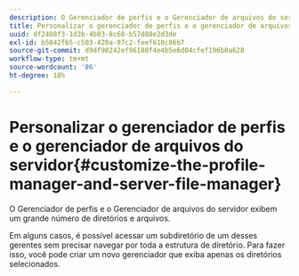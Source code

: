 ```yaml
---
description: O Gerenciador de perfis e o Gerenciador de arquivos do servidor exibem um grande número de diretórios e arquivos.
title: Personalizar o gerenciador de perfis e o gerenciador de arquivos do servidor
uuid: df2408f3-1d2b-4b03-8c68-b57d88e2d3de
exl-id: b5042f65-c503-420a-97c2-feef610c86b7
source-git-commit: d9df90242ef96188f4e4b5e6d04cfef196b0a628
workflow-type: tm+mt
source-wordcount: '86'
ht-degree: 18%

---
```


# Personalizar o gerenciador de perfis e o gerenciador de arquivos do servidor{#customize-the-profile-manager-and-server-file-manager}

O Gerenciador de perfis e o Gerenciador de arquivos do servidor exibem um grande número de diretórios e arquivos.

Em alguns casos, é possível acessar um subdiretório de um desses gerentes sem precisar navegar por toda a estrutura de diretório. Para fazer isso, você pode criar um novo gerenciador que exiba apenas os diretórios selecionados.
